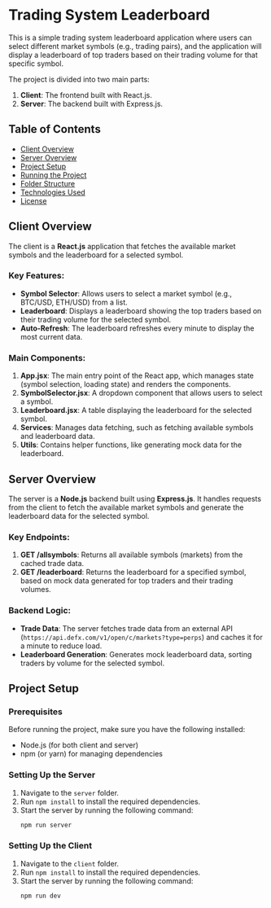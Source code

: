 # Trading System Leaderboard

This is a simple trading system leaderboard application where users can select different market symbols (e.g., trading pairs), and the application will display a leaderboard of top traders based on their trading volume for that specific symbol.

The project is divided into two main parts:

1. **Client**: The frontend built with React.js.
2. **Server**: The backend built with Express.js.

## Table of Contents
- [Client Overview](#client-overview)
- [Server Overview](#server-overview)
- [Project Setup](#project-setup)
- [Running the Project](#running-the-project)
- [Folder Structure](#folder-structure)
- [Technologies Used](#technologies-used)
- [License](#license)

## Client Overview

The client is a **React.js** application that fetches the available market symbols and the leaderboard for a selected symbol.

### Key Features:
- **Symbol Selector**: Allows users to select a market symbol (e.g., BTC/USD, ETH/USD) from a list.
- **Leaderboard**: Displays a leaderboard showing the top traders based on their trading volume for the selected symbol.
- **Auto-Refresh**: The leaderboard refreshes every minute to display the most current data.

### Main Components:
1. **App.jsx**: The main entry point of the React app, which manages state (symbol selection, loading state) and renders the components.
2. **SymbolSelector.jsx**: A dropdown component that allows users to select a symbol.
3. **Leaderboard.jsx**: A table displaying the leaderboard for the selected symbol.
4. **Services**: Manages data fetching, such as fetching available symbols and leaderboard data.
5. **Utils**: Contains helper functions, like generating mock data for the leaderboard.

## Server Overview

The server is a **Node.js** backend built using **Express.js**. It handles requests from the client to fetch the available market symbols and generate the leaderboard data for the selected symbol.

### Key Endpoints:
1. **GET /allsymbols**: Returns all available symbols (markets) from the cached trade data.
2. **GET /leaderboard**: Returns the leaderboard for a specified symbol, based on mock data generated for top traders and their trading volumes.

### Backend Logic:
- **Trade Data**: The server fetches trade data from an external API (`https://api.defx.com/v1/open/c/markets?type=perps`) and caches it for a minute to reduce load.
- **Leaderboard Generation**: Generates mock leaderboard data, sorting traders by volume for the selected symbol.

## Project Setup

### Prerequisites
Before running the project, make sure you have the following installed:
- Node.js (for both client and server)
- npm (or yarn) for managing dependencies

### Setting Up the Server
1. Navigate to the `server` folder.
2. Run `npm install` to install the required dependencies.
3. Start the server by running the following command:
   ```bash
   npm run server

### Setting Up the Client
1. Navigate to the `client` folder.
2. Run `npm install` to install the required dependencies.
3. Start the server by running the following command:
   ```bash
   npm run dev